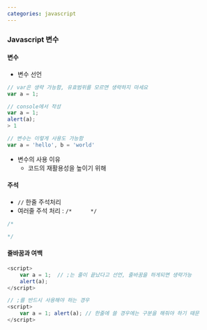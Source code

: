 ```yaml
---
categories: javascript
---
```


### Javascript 변수

#### 변수

* 변수 선언

```javascript
// var은 생략 가능함, 유효범위를 모르면 생략하지 마세요
var a = 1; 

// console에서 작성
var a = 1;
alert(a);
> 1

// 변수는 이렇게 사용도 가능함
var a = 'hello', b = 'world'
```

* 변수의 사용 이유
  * 코드의 재활용성을 높이기 위해

#### 주석

* `//` 한줄 주석처리
* 여러줄 주석 처리 : `/*      */`

```javascript
/*

*/
```

#### 줄바꿈과 여백

```javascript
<script>
    var a = 1;  // ;는 줄이 끝났다고 선언, 줄바꿈을 하게되면 생략가능
    alert(a);
</script>

// ;를 반드시 사용해야 하는 경우
<script>
    var a = 1; alert(a); // 한줄에 쓸 경우에는 구분을 해줘야 하기 때문
</script>
```





